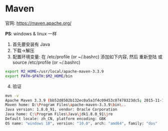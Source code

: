# Maven

官网: https://maven.apache.org/

**PS**: windows & linux 一样

1. 首先要安装有 Java
2. 下载->解压
3. 配置环境变量: 在 /etc/profile (or ~/.bashrc) 添加如下内容, 然后 重新登陆 或 source /etc/profile (or ~/.bashrc)

```bash
export M2_HOME=/usr/local/apache-maven-3.3.9
export PATH=$PATH:$M2_HOME/bin
```

4. 验证

```bash
mvn -v
Apache Maven 3.3.9 (bb52d8502b132ec0a5a3f4c09453c07478323dc5; 2015-11-11T00:41:47+08:00)
Maven home: D:\Program Files\apache-maven-3.3.9\bin\..
Java version: 1.8.0_91, vendor: Oracle Corporation
Java home: C:\Program Files\Java\jdk1.8.0_91\jre
Default locale: zh_CN, platform encoding: GBK
OS name: "windows 10", version: "10.0", arch: "amd64", family: "dos"
```
